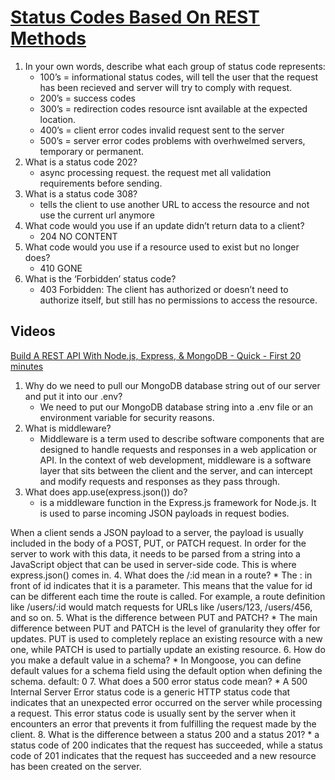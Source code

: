 # [Status Codes Based On REST Methods](https://www.moesif.com/blog/technical/api-design/Which-HTTP-Status-Code-To-Use-For-Every-CRUD-App/[])

1. In your own words, describe what each group of status code represents:
      * 100’s = informational status codes, will tell the user that the request has been recieved and server will try to comply with request.
      * 200’s = success codes
      * 300’s = redirection codes resource isnt available at the expected location.
      * 400’s = client error codes invalid request sent to the server
      * 500’s = server error codes problems with overhwelmed servers, temporary or permanent.
2. What is a status code 202?
      * async processing request. the request met all validation requirements before sending.
3. What is a status code 308?
      * tells the client to use another URL to access the resource and not use the current url anymore
4. What code would you use if an update didn’t return data to a client?
      * 204 NO CONTENT
5. What code would you use if a resource used to exist but no longer does?
      * 410 GONE
6. What is the ‘Forbidden’ status code?
      * 403 Forbidden: The client has authorized or doesn’t need to authorize itself, but still has no permissions to access the resource.

## Videos

[Build A REST API With Node.js, Express, & MongoDB - Quick - First 20 minutes](https://www.youtube.com/channel/UCFbNIlppjAuEX4znoulh0Cw)

1. Why do we need to pull our MongoDB database string out of our server and put it into our .env?
      * We need to put our MongoDB database string into a .env file or an environment variable for security reasons.
2. What is middleware?
      * Middleware is a term used to describe software components that are designed to handle requests and responses in a web application or API. In the context of web development, middleware is a software layer that sits between the client and the server, and can intercept and modify requests and responses as they pass through.
3. What does app.use(express.json()) do?
      * is a middleware function in the Express.js framework for Node.js. It is used to parse incoming JSON payloads in request bodies.

When a client sends a JSON payload to a server, the payload is usually included in the body of a POST, PUT, or PATCH request. In order for the server to work with this data, it needs to be parsed from a string into a JavaScript object that can be used in server-side code. This is where express.json() comes in.
4. What does the /:id mean in a route?
      * The : in front of id indicates that it is a parameter. This means that the value for id can be different each time the route is called. For example, a route definition like /users/:id would match requests for URLs like /users/123, /users/456, and so on.
5. What is the difference between PUT and PATCH?
      * The main difference between PUT and PATCH is the level of granularity they offer for updates. PUT is used to completely replace an existing resource with a new one, while PATCH is used to partially update an existing resource.
6. How do you make a default value in a schema?
      * In Mongoose, you can define default values for a schema field using the default option when defining the schema. default: 0
7. What does a 500 error status code mean?
        * A 500 Internal Server Error status code is a generic HTTP status code that indicates that an unexpected error occurred on the server while processing a request. This error status code is usually sent by the server when it encounters an error that prevents it from fulfilling the request made by the client.
8. What is the difference between a status 200 and a status 201?
      * a status code of 200 indicates that the request has succeeded, while a status code of 201 indicates that the request has succeeded and a new resource has been created on the server.